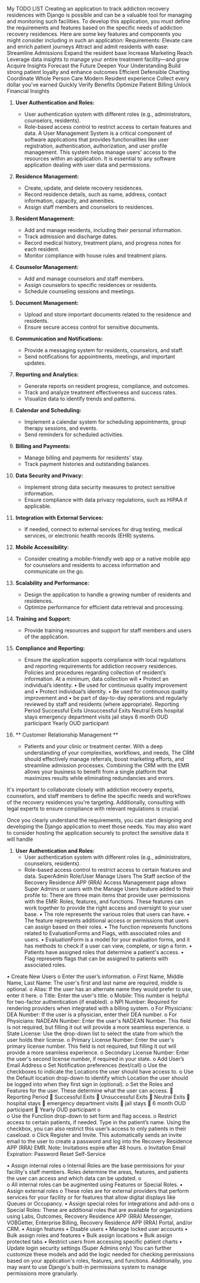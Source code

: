 My TODO LIST
Creating an application to track addiction recovery residences with Django is possible and can be a valuable tool for managing and monitoring such facilities. To develop this application, you must define the requirements and features based on the specific needs of addiction recovery residences. Here are some key features and components you might consider including in such an application:
Requirements:
Elevate care and enrich patient journeys
Attract and admit residents with ease:
	Streamline Admissions
	Expand the resident base 
	Increase Marketing Reach
Leverage data insights to manage your entire treatment facility—and grow
Acquire Insights
Forecast the Future
Deepen Your Understanding
Build strong patient loyalty and enhance outcomes
Efficient Defensible Charting
Coordinate Whole Person Care
	Modern Resident experience
Collect every dollar you’ve earned
	Quickly Verify Benefits
Optimize Patient Billing
Unlock Financial Insights

1. **User Authentication and Roles:**
   - User authentication system with different roles (e.g., administrators, counselors, residents).
   - Role-based access control to restrict access to certain features and data.
A User Management System is a critical component of software applications that provides functionalities like user registration, authentication, authorization, and user profile management. This system helps manage users' access to the resources within an application. It is essential to any software application dealing with user data and permissions.

2. **Residence Management:**
   - Create, update, and delete recovery residences.
   - Record residence details, such as name, address, contact information, capacity, and amenities.
   - Assign staff members and counselors to residences.

3. **Resident Management:**
   - Add and manage residents, including their personal information.
   - Track admission and discharge dates.
   - Record medical history, treatment plans, and progress notes for each resident.
   - Monitor compliance with house rules and treatment plans.

4. **Counselor Management:**
   - Add and manage counselors and staff members.
   - Assign counselors to specific residences or residents.
   - Schedule counseling sessions and meetings.

5. **Document Management:**
   - Upload and store important documents related to the residence and residents.
   - Ensure secure access control for sensitive documents.

6. **Communication and Notifications:**
   - Provide a messaging system for residents, counselors, and staff.
   - Send notifications for appointments, meetings, and important updates.

7. **Reporting and Analytics:**
   - Generate reports on resident progress, compliance, and outcomes.
   - Track and analyze treatment effectiveness and success rates.
   - Visualize data to identify trends and patterns.

8. **Calendar and Scheduling:**
   - Implement a calendar system for scheduling appointments, group therapy sessions, and events.
   - Send reminders for scheduled activities.

9. **Billing and Payments:**
   - Manage billing and payments for residents' stay.
   - Track payment histories and outstanding balances.

10. **Data Security and Privacy:**
    - Implement strong data security measures to protect sensitive information.
    - Ensure compliance with data privacy regulations, such as HIPAA if applicable.

11. **Integration with External Services:**
    - If needed, connect to external services for drug testing, medical services, or electronic health records (EHR) systems.

12. **Mobile Accessibility:**
    - Consider creating a mobile-friendly web app or a native mobile app for counselors and residents to access information and communicate on the go.

13. **Scalability and Performance:**
    - Design the application to handle a growing number of residents and residences.
    - Optimize performance for efficient data retrieval and processing.

14. **Training and Support:**
    - Provide training resources and support for staff members and users of the application.

15. **Compliance and Reporting:**
    - Ensure the application supports compliance with local regulations and reporting requirements for addiction recovery residences.
Policies and procedures regarding collection of resident’s information. At a minimum, data collection will •	Protect an individual’s identity.
•	Be used for continuous quality improvement and
•	Protect individual’s identity.
•	Be used for continuous quality improvement and 
•	be part of day-to-day operations and regularly reviewed by staff and residents (where appropriate).
Reporting Period
Successful Exits
Unsuccessful Exits
Neutral Exits
hospital stays
emergency department visits
jail stays
6 month OUD participant
Yearly OUD participant

16. ** Customer Relationship Management **
	- Patients and your clinic or treatment center. With a deep understanding of your complexities, workflows, and needs, The CRM should effectively manage referrals, boost marketing efforts, and streamline admission processes. Combining the CRM with the EMR allows your business to benefit from a single platform that maximizes results while eliminating redundancies and errors.


It's important to collaborate closely with addiction recovery experts, counselors, and staff members to define the specific needs and workflows of the recovery residences you're targeting. Additionally, consulting with legal experts to ensure compliance with relevant regulations is crucial.

Once you clearly understand the requirements, you can start designing and developing the Django application to meet those needs. You may also want to consider hosting the application securely to protect the sensitive data it will handle
 
1. **User Authentication and Roles:**
   - User authentication system with different roles (e.g., administrators, counselors, residents).
   - Role-based access control to restrict access to certain features and data.
SuperAdmin Role/User Manage Users
The Staff section of the Recovery Residence APP (RRA) Access Management page allows Super Admins or users with the Manage Users feature added to their profile to:
There are three main items that provide user permissions with the EMR: Roles, features, and functions. These features can work together to provide the right access and oversight to your user base. 
•	The role represents the various roles that users can have.
•	The feature represents additional access or permissions that users can assign based on their roles.
•	The function represents functions related to EvaluationForms and Flags, with associated roles and users.
•	EvaluationForm is a model for your evaluation forms, and it has methods to check if a user can view, complete, or sign a form.
•	Patients have assigned roles that determine a patient's access.
•	Flag represents flags that can be assigned to patients with associated roles.

•	Create New Users
o	Enter the user’s information. 
o	First Name, Middle Name, Last Name: The user's first and last name are required, middle is optional.
o	Alias: If the user has an alternate name they would prefer to use, enter it here.
o	Title: Enter the user's title.
o	Mobile: This number is helpful for two-factor authentication (if enabled).
o	NPI Number: Required for rendering providers when integrated with a billing system.
o	For Physicians: DEA Number: If the user is a physician, enter their DEA number. 
o	For Physicians: NADEAN Number: Enter the user's NADEAN Number. This field is not required, but filling it out will provide a more seamless experience.
o	State License: Use the drop-down list to select the state from which the user holds their license. 
o	Primary License Number: Enter the user's primary license number. This field is not required, but filling it out will provide a more seamless experience.
o	Secondary License Number: Enter the user's second license number, if required in your state.
o	Add User’s Email Address
o	Set Notification preferences (text/call)
o	Use the checkboxes to indicate the Locations the user should have access to.
o	Use the Default location drop-down to identify which Location the user should be logged into when they first sign in (optional).
o	Set the Roles and Features for the user. These determine what the user can access. 
	Reporting Period
	Successful Exits
	Unsuccessful Exits
	Neutral Exits
	hospital stays
	emergency department visits
	jail stays
	6 month OUD participant
	Yearly OUD participant
o	 
o	Use the Function drop-down to set form and flag access.
o	Restrict access to certain patients, if needed. Type in the patient’s name. Using the checkbox, you can also restrict this user’s access to only patients in their caseload.
o	Click Register and Invite. This automatically sends an invite email to the user to create a password and log into the Recovery Residence APP (RRA) EMR. Note: Invitations expire after 48 hours.
o	Invitation Email Expiration: Password Reset Self-Service

•	Assign internal roles
o	Internal Roles are the base permissions for your facility's staff members. Roles determine the areas, features, and patients the user can access and which data can be updated.
o	
o	All internal roles can be augmented using Features or Special Roles.
•	Assign external roles
o	These roles are for external providers that perform services for your facility or for features that allow digital displays like Queues or Occupancy.
•	Assign special roles for integrations and add-ons
o	Special Roles: These are additional roles that are available for organizations using Labs, Outcomes, Recovery Residence APP (RRA) Messenger, VOBGetter, Enterprise Billing, Recovery Residence APP (RRA) Portal, and/or CRM.
•	Assign features
•	Disable users
•	Manage locked user accounts
•	Bulk assign roles and features
•	Bulk assign locations
•	Bulk assign protected tabs
•	Restrict users from accessing specific patient charts
•	Update login security settings (Super Admins only) 
You can further customize these models and add the logic needed for checking permissions based on your application's roles, features, and functions. Additionally, you may want to use Django's built-in permissions system to manage permissions more granularly.
